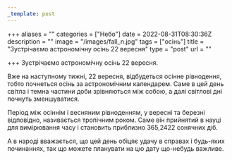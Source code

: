 ```yaml
---
_template: post
---
```


+++
aliases = ""
categories = ["Небо"]
date = 2022-08-31T08:30:36Z
description = ""
image = "/images/fall_n.jpg"
tags = ["осінь"]
title = "Зустрічаємо астрономічну осінь 22 вересня"
type = "post"
url = ""

+++
Зустрічаємо астрономічну осінь 22 вересня.  
  
Вже на наступному тижні, 22 вересня, відбудеться осінне рівнодення, тобто почнеться осінь за астрономічним календарем. Саме в цей день світла і темна частини доби зрівняються між собою, а далі світлові дні почнуть зменшуватися.  
  
Період між осіннім і весняним рівноденням, у вересні та березні відповідно, називається тропічним роком. Саме він прийнятий в науці для вимірювання часу і становить приблизно 365,2422 сонячних діб.  
  
А в народі вважається, що цей день обіцяє удачу в справах і будь-яких починаннях, так що можете планувати на цю дату що-небудь важливе.
